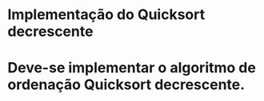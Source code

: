 <h1>Implementação do Quicksort decrescente<h1>
Deve-se implementar o algoritmo de ordenação Quicksort decrescente. 

